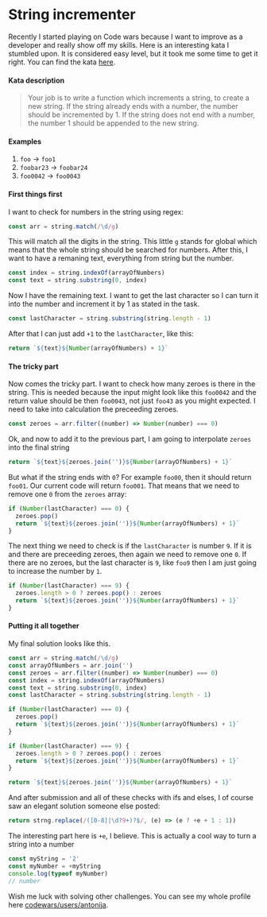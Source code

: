 # String incrementer

Recently I started playing on Code wars because I want to improve as a developer and really show off my skills. Here is an interesting kata I stumbled upon. It is considered easy level, but it took me some time to get it right. You can find the kata [here](https://www.codewars.com/kata/54a91a4883a7de5d7800009c).

#### Kata description

> Your job is to write a function which increments a string, to create a new string. If the string already ends with a number, the number should be incremented by 1. If the string does not end with a number, the number 1 should be appended to the new string.

#### Examples

1. `foo` -> `foo1`
2. `foobar23` -> `foobar24`
3. `foo0042` -> `foo0043`

#### First things first

I want to check for numbers in the string using regex:

```javascript
const arr = string.match(/\d/g)
```

This will match all the digits in the string. This little `g` stands for global which means that the whole string should be searched for numbers. After this, I want to have a remaning text, everything from string but the number.

```javascript
const index = string.indexOf(arrayOfNumbers)
const text = string.substring(0, index)
```

Now I have the remaining text. I want to get the last character so I can turn it into the number and increment it by 1 as stated in the task.

```javascript
const lastCharacter = string.substring(string.length - 1)
```

After that I can just add `+1` to the `lastCharacter`, like this:

```javascript
return `${text}${Number(arrayOfNumbers) + 1}`
```

#### The tricky part

Now comes the tricky part. I want to check how many zeroes is there in the string. This is needed because the input might look like this `foo0042` and the return value should be then `foo0043`, not just `foo43` as you might expected. I need to take into calculation the preceeding zeroes.

```javascript
const zeroes = arr.filter((number) => Number(number) === 0)
```

Ok, and now to add it to the previous part, I am going to interpolate `zeroes` into the final string

```javascript
return `${text}${zeroes.join('')}${Number(arrayOfNumbers) + 1}`
```

But what if the string ends with `0`? For example `foo00`, then it should return `foo01`. Our current code will return `foo001`. That means that we need to remove one `0` from the `zeroes` array:

```javascript
if (Number(lastCharacter) === 0) {
  zeroes.pop()
  return `${text}${zeroes.join('')}${Number(arrayOfNumbers) + 1}`
}
```

The next thing we need to check is if the `lastCharacter` is number `9`. If it is and there are preceeding zeroes, then again we need to remove one `0`. If there are no zeroes, but the last character is `9`, like `foo9` then I am just going to increase the number by `1`.

```javascript
if (Number(lastCharacter) === 9) {
  zeroes.length > 0 ? zeroes.pop() : zeroes
  return `${text}${zeroes.join('')}${Number(arrayOfNumbers) + 1}`
}
```

#### Putting it all together

My final solution looks like this.

```javascript
const arr = string.match(/\d/g)
const arrayOfNumbers = arr.join('')
const zeroes = arr.filter((number) => Number(number) === 0)
const index = string.indexOf(arrayOfNumbers)
const text = string.substring(0, index)
const lastCharacter = string.substring(string.length - 1)

if (Number(lastCharacter) === 0) {
  zeroes.pop()
  return `${text}${zeroes.join('')}${Number(arrayOfNumbers) + 1}`
}

if (Number(lastCharacter) === 9) {
  zeroes.length > 0 ? zeroes.pop() : zeroes
  return `${text}${zeroes.join('')}${Number(arrayOfNumbers) + 1}`
}

return `${text}${zeroes.join('')}${Number(arrayOfNumbers) + 1}`
```

And after submission and all of these checks with ifs and elses, I of course saw an elegant solution someone else posted:

```javascript
return strng.replace(/([0-8]|\d?9+)?$/, (e) => (e ? +e + 1 : 1))
```

The interesting part here is `+e`, I believe. This is actually a cool way to turn a string into a number

```javascript
const myString = '2'
const myNumber = +myString
console.log(typeof myNumber)
// number
```

Wish me luck with solving other challenges. You can see my whole profile here [codewars/users/antonija](https://www.codewars.com/users/antonija/).
